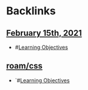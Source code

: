 
# Backlinks
## [February 15th, 2021](<February 15th, 2021.md>)
- #[Learning Objectives](<Learning Objectives.md>)

## [roam/css](<roam/css.md>)
- `#[Learning Objectives](<Learning Objectives.md>)


